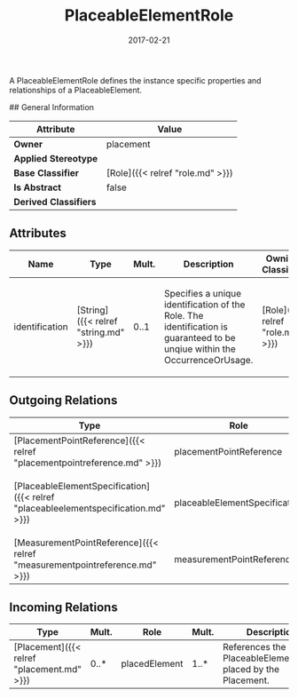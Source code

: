 ﻿---
title: PlaceableElementRole
toc: false
type: specs
date: "2017-02-21"
draft: false
specification: VEC
version: 1.1.3
documentType: "Recommendation"
elementType: Class
classes:
  - PlaceableElementRole
menu_name: vec-1.1.3
---
<p>A PlaceableElementRole defines the instance specific properties and relationships of a PlaceableElement. </p>
## General Information

| Attribute               | Value |
|-------------------------|-------|
| **Owner**               | placement |
| **Applied Stereotype**  |   |
| **Base Classifier**     | [Role]({{< relref "role.md" >}})<br/>  |
| **Is Abstract**         | false |
| **Derived Classifiers** |   |

## Attributes
|  Name  |  Type  |  Mult.  |  Description  |  Owning Classifier  |
|--------|--------|---------|---------------|--------------|
|identification | [String]({{< relref "string.md" >}}) | 0..1 | <p>Specifies a unique identification of the Role. The identification is guaranteed to be unqiue within the OccurrenceOrUsage. </p> | [Role]({{< relref "role.md" >}}) |

## Outgoing Relations
|    Type  |   Role   |   Mult.   |   Mult.   |   Description   |
|----------|----------|-----------|-----------|-----------------|
| [PlacementPointReference]({{< relref "placementpointreference.md" >}}) | placementPointReference | 0..* | 1 |  |
| [PlaceableElementSpecification]({{< relref "placeableelementspecification.md" >}}) | placeableElementSpecification | 1 | 0..* | <p> References the <i>PlaceableElementSpecification</i> that is instanced by this <i>PlaceableElementRole.</i>      </p> |
| [MeasurementPointReference]({{< relref "measurementpointreference.md" >}}) | measurementPointReference | 0..* | 1 |  |
##  Incoming Relations
|    Type  |   Mult.  |   Role    |   Mult.   |   Description  |
|----------|----------|-----------|-----------|----------------|
| [Placement]({{< relref "placement.md" >}}) | 0..* | placedElement | 1..* | References the PlaceableElementRoles placed by the Placement. |
